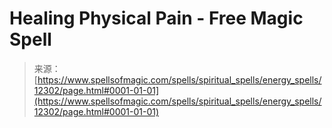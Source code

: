 <!--yml
category: 未分类
date: 2024-06-12 18:49:57
-->

# Healing Physical Pain - Free Magic Spell

> 来源：[https://www.spellsofmagic.com/spells/spiritual_spells/energy_spells/12302/page.html#0001-01-01](https://www.spellsofmagic.com/spells/spiritual_spells/energy_spells/12302/page.html#0001-01-01)